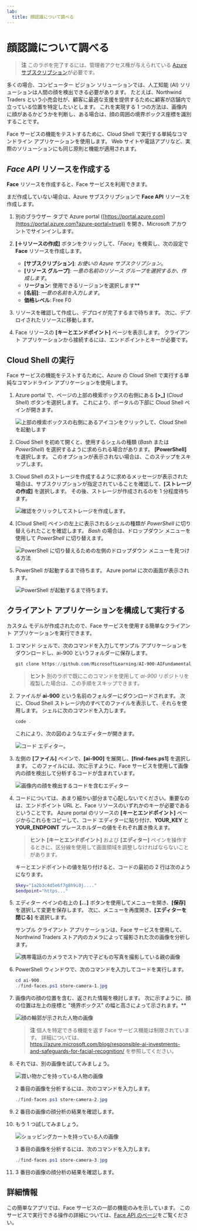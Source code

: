 ```yaml
---
lab:
  title: 顔認識について調べる
---
```


# 顔認識について調べる

> **注** このラボを完了するには、管理者アクセス権が与えられている [Azure サブスクリプション](https://azure.microsoft.com/free?azure-portal=true)が必要です。

多くの場合、コンピューター ビジョン ソリューションでは、人工知能 (AI) ソリューションは人間の顔を検出できる必要があります。 たとえば、Northwind Traders という小売会社が、顧客に最適な支援を提供するために顧客が店舗内で立っている位置を特定したいとします。 これを実現する 1 つの方法は、画像内に顔があるかどうかを判断し、ある場合は、顔の周囲の境界ボックス座標を識別することです。

Face サービスの機能をテストするために、Cloud Shell で実行する単純なコマンドライン アプリケーションを使用します。 Web サイトや電話アプリなど、実際のソリューションにも同じ原則と機能が適用されます。

## *Face API* リソースを作成する

**Face** リソースを作成すると、Face サービスを利用できます。

まだ作成していない場合は、Azure サブスクリプションで **Face API** リソースを作成します。

1. 別のブラウザー タブで Azure portal ([https://portal.azure.com](https://portal.azure.com?azure-portal=true)) を開き、Microsoft アカウントでサインインします。

1. **[&#65291;リソースの作成]** ボタンをクリックして、「*Face*」を検索し、次の設定で **Face** リソースを作成します。
    - **[サブスクリプション]**: *お使いの Azure サブスクリプション*。
    - **[リソース グループ]**: *一意の名前のリソース グループを選択するか、作成します*。
    - **リージョン**: 使用できるリージョンを選択します**
    - **[名前]**: *一意の名前を入力します*。
    - **価格レベル**: Free F0

1. リソースを確認して作成し、デプロイが完了するまで待ちます。 次に、デプロイされたリソースに移動します。

1. Face リソースの **[キーとエンドポイント]** ページを表示します。 クライアント アプリケーションから接続するには、エンドポイントとキーが必要です。

## Cloud Shell の実行

Face サービスの機能をテストするために、Azure の Cloud Shell で実行する単純なコマンドライン アプリケーションを使用します。 

1. Azure portal で、ページの上部の検索ボックスの右側にある **[>_]** (*Cloud Shell*) ボタンを選択します。 これにより、ポータルの下部に Cloud Shell ペインが開きます。 

    ![上部の検索ボックスの右側にあるアイコンをクリックして、Cloud Shell を起動します](media/create-face-solutions/powershell-portal-guide-1.png)

1. Cloud Shell を初めて開くと、使用するシェルの種類 (*Bash* または *PowerShell*) を選択するように求められる場合があります。 **[PowerShell]** を選択します。 このオプションが表示されない場合は、このステップをスキップします。  

1. Cloud Shell のストレージを作成するように求めるメッセージが表示された場合は、サブスクリプションが指定されていることを確認して、**[ストレージの作成]** を選択します。 その後、ストレージが作成されるのを 1 分程度待ちます。

    ![確認をクリックしてストレージを作成します。](media/create-face-solutions/powershell-portal-guide-2.png)       

1. [Cloud Shell] ペインの左上に表示されるシェルの種類が *PowerShell* に切り替えられたことを確認します。 *Bash* の場合は、ドロップダウン メニューを使用して *PowerShell* に切り替えます。

    ![PowerShell に切り替えるための左側のドロップダウン メニューを見つける方法](media/create-face-solutions/powershell-portal-guide-3.png) 

1. PowerShell が起動するまで待ちます。 Azure portal に次の画面が表示されます。  

    ![PowerShell が起動するまで待ちます。](media/create-face-solutions/powershell-prompt.png)

## クライアント アプリケーションを構成して実行する

カスタム モデルが作成されたので、Face サービスを使用する簡単なクライアント アプリケーションを実行できます。

1. コマンド シェルで、次のコマンドを入力してサンプル アプリケーションをダウンロードし、ai-900 というフォルダーに保存します。

    ```PowerShell
    git clone https://github.com/MicrosoftLearning/AI-900-AIFundamentals ai-900
    ```

    > **ヒント** 別のラボで既にこのコマンドを使用して *ai-900* リポジトリを複製した場合は、この手順をスキップできます。

1. ファイルが **ai-900** という名前のフォルダーにダウンロードされます。 次に、Cloud Shell ストレージ内のすべてのファイルを表示して、それらを使用します。 シェルに次のコマンドを入力します。

     ```PowerShell
    code .
    ```

    これにより、次の図のようなエディターが開きます。 

    ![コード エディター。](media/create-face-solutions/powershell-portal-guide-4.png) 

1. 左側の **[ファイル]** ペインで、**[ai-900]** を展開し、**[find-faes.ps1]** を選択します。 このファイルには、次に示すように、Face サービスを使用して画像内の顔を検出して分析するコードが含まれています。

    ![画像内の顔を検出するコードを含むエディター](media/create-face-solutions/find-faces-code.png)

1. コードについては、あまり細かい部分まで心配しないでください。重要なのは、エンドポイント URL と、Face リソースのいずれかのキーが必要であるということです。 Azure portal のリソースの **[キーとエンドポイント]** ページからこれらをコピーして、コード エディターに貼り付け、**YOUR_KEY** と **YOUR_ENDPOINT** プレースホルダーの値をそれぞれ置き換えます。

    > **ヒント** **[キーとエンドポイント]** および **[エディター]** ペインを操作するときに、区分線を使用して画面領域を調整しなければならないことがあります。

    キーとエンドポイントの値を貼り付けると、コードの最初の 2 行は次のようになります。

    ```PowerShell
    $key="1a2b3c4d5e6f7g8h9i0j...."    
    $endpoint="https..."
    ```

1. エディター ペインの右上の **[...]** ボタンを使用してメニューを開き、**[保存]** を選択して変更を保存します。 次に、メニューを再度開き、**[エディターを閉じる]** を選択します。

    サンプル クライアント アプリケーションは、Face サービスを使用して、Northwind Traders ストア内のカメラによって撮影された次の画像を分析します。

    ![携帯電話のカメラでストア内で子どもの写真を撮影している親の画像](media/create-face-solutions/store-camera-1.jpg)

1. PowerShell ウィンドウで、次のコマンドを入力してコードを実行します。

    ```PowerShell
    cd ai-900
    ./find-faces.ps1 store-camera-1.jpg
    ```

1. 画像内の顔の位置を含む、返された情報を検討します。 次に示すように、顔の位置は左上の座標と "境界ボックス" の幅と高さによって示されます。**

    ![顔の輪郭が示された人物の画像](media/create-face-solutions/store-camera-1-face.jpg)

    >**注** 個人を特定できる機能を返す Face サービス機能は制限されています。 詳細については、https://azure.microsoft.com/blog/responsible-ai-investments-and-safeguards-for-facial-recognition/ を参照してください。

1. それでは、別の画像を試してみましょう。

    ![買い物かごを持っている人物の画像](media/create-face-solutions/store-camera-2.jpg)

    2 番目の画像を分析するには、次のコマンドを入力します。

    ```PowerShell
    ./find-faces.ps1 store-camera-2.jpg
    ```

1. 2 番目の画像の顔分析の結果を確認します。

1. もう 1 つ試してみましょう。

    ![ショッピングカートを持っている人の画像](media/create-face-solutions/store-camera-3.jpg)

    3 番目の画像を分析するには、次のコマンドを入力します。

    ```PowerShell
    ./find-faces.ps1 store-camera-3.jpg
    ```

1. 3 番目の画像の顔分析の結果を確認します。

## 詳細情報

この簡単なアプリでは、Face サービスの一部の機能のみを示しています。 このサービスで実行できる操作の詳細については、[Face API のページ](https://azure.microsoft.com/en-us/products/cognitive-services/vision-services)をご覧ください。

